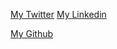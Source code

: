 [My Twitter](https://twitter.com/The_Moseti)                                                                             [My Linkedin](https://www.linkedin.com/in/derrick-moseti/)



[My Github](https://github.com/moseti1)


